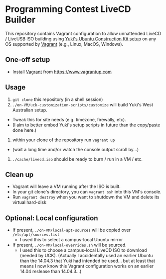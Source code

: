 # Programming Contest LiveCD Builder
This repository contains Vagrant configuration to allow unnattended LiveCD / LiveUSB ISO building using [Yuki's Ubuntu Construction Kit setup](https://github.com/N-Yuki/sppc-ubuntu-customisation) on any OS supported by [Vagrant](https://www.vagrantup.com) (e.g., Linux, MacOS, Windows).
## One-off setup
- Install [Vagrant](https://www.vagrantup.com) from https://www.vagrantup.com

## Usage
1. `git clone` this repository (in a shell session)
1. `./on-VM/uck-customization-scripts/customize` will build Yuki's West Australian setup.
  - Tweak this for site needs (e.g. timezone, firewally, etc).
  - (I aim to better embed Yuki's setup scripts in future than the copy/paste done here.)
1. within your clone of the repository run `vagrant up`
  - (wait a long time and/or watch the console output scroll by...)
1. `./cache/livecd.iso` should be ready to burn / run in a VM / etc.

## Clean up
- Vagrant will leave a VM running after the ISO is built.
- In your git clone's directory, you can `vagrant ssh` into this VM's console.
- Run `vagrant destroy` when you want to shutdown the VM and delete its virtual hard-disk

## Optional: Local configuration
- If present, `./on-VM/local-apt-sources` will be copied over `/etc/apt/sources.list`
  - I used this to select a campus-local Ubuntu mirror 
- If present, `./on-VM/local-overrides.sh` will be sourced.
  - I used this to choose a campus-local LiveCD ISO to download (needed by UCK).
    (Actually I accidentally used an earlier Ubuntu than the 14.04.3 that Yuki had intended be used... 
    but at least that means I now know this Vagrant configuration works on an earlier 14.04 reslease than 14.04.3...)
